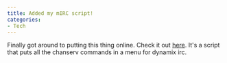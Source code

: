 ```yaml
---
title: Added my mIRC script!
categories:
- Tech
---
```

Finally got around to putting this thing online. Check it out [here](http://web.archive.org/web/20020809142746/http://united.dnsprotect.com/~lightin/powdahound/powdaserv.php). It's a script that puts all the chanserv commands in a menu for dynamix irc.
